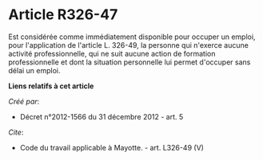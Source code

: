 # Article R326-47

Est considérée comme immédiatement disponible pour occuper un emploi, pour l'application de l'article L. 326-49, la personne
qui n'exerce aucune activité professionnelle, qui ne suit aucune action de formation professionnelle et dont la situation
personnelle lui permet d'occuper sans délai un emploi.

**Liens relatifs à cet article**

_Créé par_:

  - Décret n°2012-1566 du 31 décembre 2012 - art. 5

_Cite_:

  - Code du travail applicable à Mayotte. - art. L326-49 (V)
